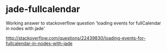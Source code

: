 jade-fullcalendar
=================

Working answer to stackoverflow question 'loading events for fullCalendar in nodes with jade'

http://stackoverflow.com/questions/22439830/loading-events-for-fullcalendar-in-nodes-with-jade
